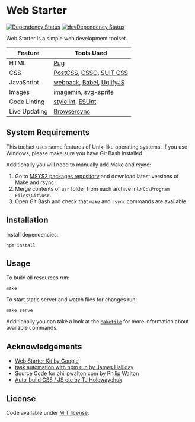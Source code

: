 # Web Starter

[![Dependency Status](https://img.shields.io/david/racse1/web-starter.svg)](https://david-dm.org/racse1/web-starter) [![devDependency Status](https://img.shields.io/david/dev/racse1/web-starter.svg)](https://david-dm.org/racse1/web-starter?type=dev)

Web Starter is a simple web development toolset.

| Feature | Tools Used |
|---------|------------|
| HTML | [Pug](https://pugjs.org/) |
| CSS | [PostCSS](http://postcss.org/), [CSSO](https://github.com/css/csso), [SUIT CSS](https://suitcss.github.io/) |
| JavaScript | [webpack](https://webpack.github.io/), [Babel](https://babeljs.io/), [UglifyJS](http://lisperator.net/uglifyjs/) |
| Images | [imagemin](https://github.com/imagemin/imagemin), [svg-sprite](https://github.com/jkphl/svg-sprite) |
| Code Linting | [stylelint](http://stylelint.io/), [ESLint](http://eslint.org/) |
| Live Updating | [Browsersync](https://browsersync.io/) |

## System Requirements

This toolset uses some features of Unix-like operating systems. If you use Windows, please make sure you have Git Bash installed.

Additionally you will need to manually add Make and rsync:

1. Go to [MSYS2 packages repository](http://repo.msys2.org/msys/x86_64/) and download latest versions of Make and rsync.
2. Merge contents of `usr` folder from each archive into `C:\Program Files\Git\usr`.
3. Open Git Bash and check that `make` and `rsync` commands are available.

## Installation

Install dependencies:

```
npm install
```

## Usage

To build all resources run:

```
make
```

To start static server and watch files for changes run:

```
make serve
```

Additionally you can take a look at the [`Makefile`](Makefile) for more information about available commands.

## Acknowledgements

* [Web Starter Kit by Google](https://developers.google.com/web/tools/starter-kit/)
* [task automation with npm run by James Halliday](http://substack.net/task_automation_with_npm_run)
* [Source Code for philipwalton.com by Philip Walton](https://github.com/philipwalton/blog)
* [Auto-build CSS / JS etc by TJ Holowaychuk](https://github.com/tj/watch#auto-build-css--js-etc)

## License

Code available under [MIT license](LICENSE).
